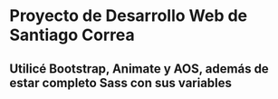 # Proyecto de Desarrollo Web de Santiago Correa
## Utilicé Bootstrap, Animate y AOS, además de estar completo Sass con sus variables